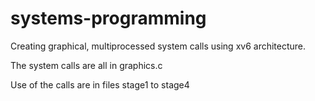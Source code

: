 # systems-programming

Creating graphical, multiprocessed system calls using xv6 architecture.

The system calls are all in graphics.c

Use of the calls are in files stage1 to stage4
